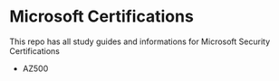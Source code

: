 # Microsoft Certifications

This repo has all study guides and informations for Microsoft Security Certifications
- AZ500
